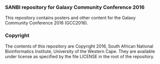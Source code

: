 ### SANBI repository for Galaxy Community Conference 2016

This repository contains posters and other content for the Galaxy Community Conference 2016 (GCC2016).

### Copyright

The contents of this repository are Copyright 2016, South African National Bioinformatics Institute, University of the Western Cape. They are available under license as specified by the file LICENSE in the root of the repository.
